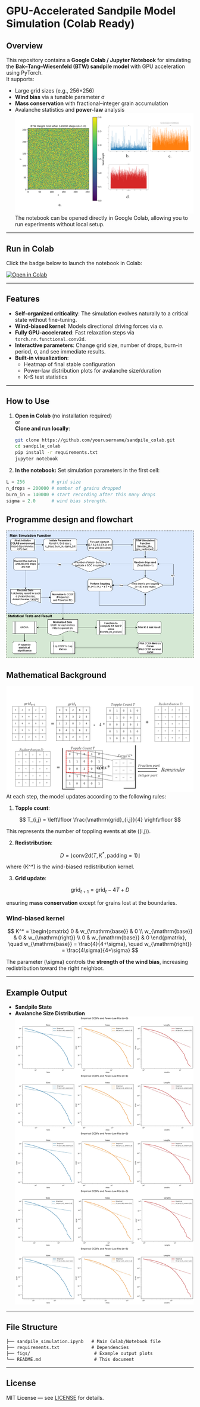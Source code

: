 # GPU-Accelerated Sandpile Model Simulation (Colab Ready)

## Overview
This repository contains a **Google Colab / Jupyter Notebook** for simulating the **Bak–Tang–Wiesenfeld (BTW) sandpile model** with GPU acceleration using PyTorch.  
It supports:
- Large grid sizes (e.g., 256×256)
- **Wind bias** via a tunable parameter σ
- **Mass conservation** with fractional–integer grain accumulation
- Avalanche statistics and **power-law** analysis
![Example Outputs](fg2.png)
The notebook can be opened directly in Google Colab, allowing you to run experiments without local setup.
---

## Run in Colab
Click the badge below to launch the notebook in Colab:

[![Open in Colab](https://colab.research.google.com/assets/colab-badge.svg)]([YOUR_COLAB_LINK_HERE](https://colab.research.google.com/drive/1E-kk3P6QeptgWi4oLvbTIFaysJBjhbe5))

---

## Features
- **Self-organized criticality**: The simulation evolves naturally to a critical state without fine-tuning.
- **Wind-biased kernel**: Models directional driving forces via σ.
- **Fully GPU-accelerated**: Fast relaxation steps via `torch.nn.functional.conv2d`.
- **Interactive parameters**: Change grid size, number of drops, burn-in period, σ, and see immediate results.
- **Built-in visualization**:
  - Heatmap of final stable configuration
  - Power-law distribution plots for avalanche size/duration
  - K–S test statistics

---

## How to Use
1. **Open in Colab** (no installation required)  
   or  
   **Clone and run locally**:
   ```bash
   git clone https://github.com/yourusername/sandpile_colab.git
   cd sandpile_colab
   pip install -r requirements.txt
   jupyter notebook
   ```
2. **In the notebook:**
Set simulation parameters in the first cell:
  ```python
  L = 256          # grid size
  n_drops = 200000 # number of grains dropped
  burn_in = 140000 # start recording after this many drops
  sigma = 2.0      # wind bias strength.
   ```
## Programme design and flowchart
![fc](Flow_Chart1.png)

## Mathematical Background
![math](fg1.png)
At each step, the model updates according to the following rules:

1. **Topple count**:

$$
T_{i,j} = \left\lfloor \frac{\mathrm{grid}_{i,j}}{4} \right\rfloor
$$

This represents the number of toppling events at site \((i,j)\).

2. **Redistribution**:

$$
D = \left\lfloor \mathrm{conv2d}(T, K^*, \mathrm{padding}=1) \right\rfloor
$$

where \(K^*\) is the wind-biased redistribution kernel.

3. **Grid update**:

$$
\mathrm{grid}_{t+1} = \mathrm{grid}_t - 4T + D
$$

ensuring **mass conservation** except for grains lost at the boundaries.

### Wind-biased kernel

$$
K^* =
\begin{pmatrix}
0 & w_{\mathrm{base}} & 0 \\
 w_{\mathrm{base}} & 0 & w_{\mathrm{right}} \\
0 & w_{\mathrm{base}} & 0
\end{pmatrix}, \quad
w_{\mathrm{base}} = \frac{4}{4+\sigma}, \quad
w_{\mathrm{right}} = \frac{4\sigma}{4+\sigma}
$$

The parameter \(\sigma\) controls the **strength of the wind bias**, increasing redistribution toward the right neighbor.

---

## Example Output

- **Sandpile State**
- **Avalanche Size Distribution**
  ![sz](fg3.jpeg)
---

## File Structure

```
├── sandpile_simulation.ipynb   # Main Colab/Notebook file
├── requirements.txt            # Dependencies
├── figs/                        # Example output plots
└── README.md                    # This document
```

---

## License

MIT License — see [LICENSE](LICENSE) for details.

